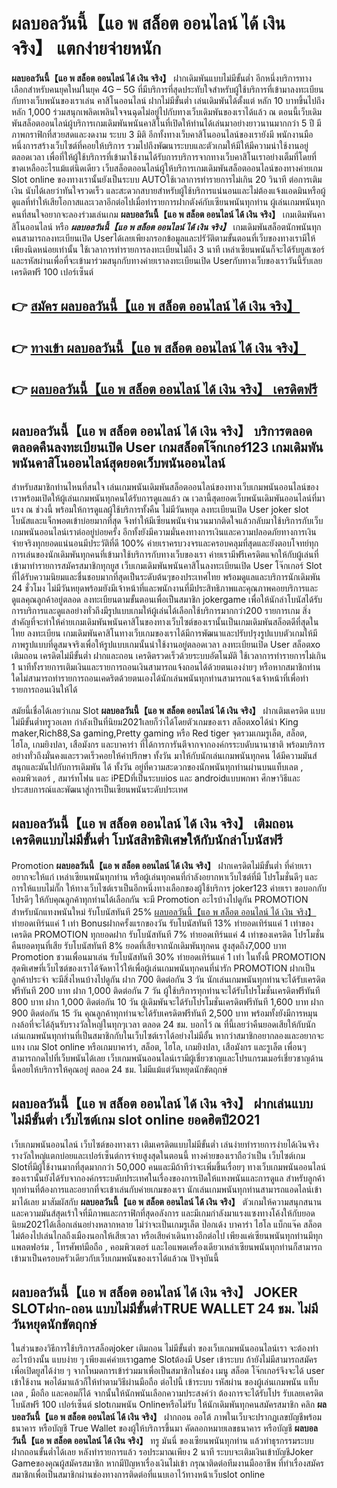 # ผลบอลวันนี้【แอ พ สล็อต ออนไลน์ ได้ เงิน จริง】  แตกง่ายจ่ายหนัก

**ผลบอลวันนี้【แอ พ สล็อต ออนไลน์ ได้ เงิน จริง】** ฝากเดิมพันแบบไม่มีขั้นต่ำ  อีกหนึ่งบริการทางเลือกสำหรับคนยุคใหม่ในยุค 4G – 5G ที่มีบริการที่สุดประทับใจสำหรับผู้ใช้บริการที่เข้ามาลงทะเบียนกับทางเว็บพนันของเราเล่น คาสิโนออนไลน์ ฝากไม่มีขั้นต่ำ เล่นเดิมพันได้ตั้งแต่ หลัก 10 บาทขึ้นไปถึงหลัก 1,000 ร่วมสนุกเพลิดเพลินใจจนฉุดไม่อยู่ไปกับทางเว็บเดิมพันของเราได้แล้ว ณ ตอนนี้เว็บเดิมพันสล็อตออนไลน์ผู้บริการเกมเดิมพันพนันคาสิโนที่เปิดให้ท่านได้เล่นมาอย่างยาวนานมากกว่า 5 ปี มีภาพกราฟิกที่สวยสดและงดงาม ระบบ 3 มิติ
อีกทั้งทางเว็บคาสิโนออนไลน์ของเรายังมี พนักงานมือหนึ่งการสร้างเว็บไซต์ที่คอยให้บริการ  รวมไปถึงพัฒนาระบบและตัวเกมให้มีให้มีความน่าใช้งานอยู่ตลอดเวลา เพื่อที่ให้ผู้ใช้บริการที่เข้ามาใช้งานได้รับการบริการจากทางเว็บคาสิโนเราอย่างเต็มที่โดยที่ขาดเหลืออะไรแม้แต่นิดเดียว เว็บสล็อตออนไลน์ผู้ให้บริการเกมเดิมพันสล็อตออนไลน์ของทางค่ายเกม Slot online ของทางเรานั้นยังเป็นระบบ AUTOใช้เวลาการทำรายการไม่เกิน 20 วินาที ต่อการเติมเงิน นับได้เลยว่าทันใจรวดเร็ว และสะดวกสบายสำหรับผู้ใช้บริการแน่นอนและไม่ต้องแจ้งแอดมินหรือผู้ดูแลที่ทำให้เสียโอกาสและเวลาอีกต่อไปเมื่อทำรายการฝากตังค์กับเซียนพนันทุกท่าน
ผู้เล่นเกมพนันทุกคนที่สนใจอยากจะลองร่วมเล่นเกม **ผลบอลวันนี้【แอ พ สล็อต ออนไลน์ ได้ เงิน จริง】** เกมเดิมพันคาสิโนออนไลน์ หรือ ***ผลบอลวันนี้【แอ พ สล็อต ออนไลน์ ได้ เงิน จริง】*** เกมเดิมพันสล็อตนักพนันทุกคนสามารถลงทะเบียนเปิด Userได้เลยเพียงกรอกข้อมูลและปรัวัติตามขั้นตอนที่เว็บของทางเรามีให้เพียงนิดหน่อยเท่านั้น ใช้เวลาการทำรายการลงทะเบียนไม่ถึง 3 นาที เหล่าเซียนพนันก็จะได้รับยูสเซอร์และรหัสผ่านเพื่อที่จะเข้ามาร่วมสนุกกับทางค่ายเราลงทะเบียนเปิด Userกับทางเว็บของเราวันนี้รับเลยเครดิตฟรี 100 เปอร์เซ็นต์

## 👉 [สมัคร ผลบอลวันนี้【แอ พ สล็อต ออนไลน์ ได้ เงิน จริง】](https://archa888.com/)
## 👉 [ทางเข้า ผลบอลวันนี้【แอ พ สล็อต ออนไลน์ ได้ เงิน จริง】](https://archa888.com/)
## 👉 [ผลบอลวันนี้【แอ พ สล็อต ออนไลน์ ได้ เงิน จริง】 เครดิตฟรี](https://archa888.com/)

## ผลบอลวันนี้【แอ พ สล็อต ออนไลน์ ได้ เงิน จริง】 บริการตลอด ตลอดคืนลงทะเบียนเปิด User เกมสล็อตโจ๊กเกอร์123 เกมเดิมพันพนันคาสิโนออนไลน์สุดยอดเว็บพนันออนไลน์

สำหรับสมาชิกท่านไหนที่สนใจ เล่นเกมพนันเดิมพันสล็อตออนไลน์ของทางเว็บเกมพนันออนไลน์ของเราพร้อมเปิดให้ผู้เล่นเกมพนันทุกคนได้รับการดูแลแล้ว ณ เวลานี้สุดยอดเว็บพนันเดิมพันออนไลน์ที่มาแรง ณ ช่วงนี้ พร้อมให้การดูแลผู้ใช้บริการทั้งคืน ไม่มีวันหยุด ลงทะเบียนเปิด User joker slot โบนัสและแจ็กพอตเข้าบ่อยมากที่สุด จึงทำให้มีเซียนพนันจำนวนมากติดใจแล้วกลับมาใช้บริการกับเว็บเกมพนันออนไลน์เราต่ออยู่บ่อยครั้ง อีกทั้งยังมีความมั่นคงทางการเงินและความปลอดภัยทางการเงินจ่ายจริงทุกยอดแน่นอนมีประวัติที่ดี 100% ค่ายเราครบวงจรและครอบคลุมที่สุดและยังตอบโจทย์ทุกการเล่นของนักเดิมพันทุกคนที่เข้ามาใช้บริการกับทางเว็บของเรา
ค่ายเรามีฟรีเครดิตแจกให้กับผู้เล่นที่เข้ามาทำรายการสมัครสมาชิกทุกยูส เว็บเกมเดิมพันพนันคาสิโนลงทะเบียนเปิด User โจ๊กเกอร์ Slot ที่ได้รับความนิยมและชื่นชอบมากที่สุดเป็นระดับต้นๆของประเทศไทย พร้อมดูแลและบริการนักเดิมพัน 24 ชั่วโมง ไม่มีวันหยุดพร้อมยังมีเจ้าหน้าที่และพนักงานที่มีประสิทธิภาพและคุณภาพคอยบริการและดูแลคุณลูกค้าอยู่ตลอด ลงทะเบียนตามขั้นตอนเพื่อเป็นสมาชิก jokergame เพื่อให้นักล่าโบนัสได้รับการบริการและดูแลอย่างทั่วถึงมีรูปแบบเกมให้ผู้เล่นได้เลือกใช้บริการมากกว่า200 รายการเกม
สิ่งสำคัญที่จะทำให้ค่ายเกมเดิมพันพนันคาสิโนของทางเว็บไซต์ของเรานั้นเป็นเกมเดิมพันสล็อตดีที่สุดในไทย ลงทะเบียน  เกมเดิมพันคาสิโนทางเว็บเกมของเราได้มีการพัฒนาและปรับปรุงรูปแบบตัวเกมให้มีภาพรูปแบบที่ดูสมจจริงเพื่อให้รูปแบบเกมนั้นน่าใช้งานอยู่ตลอดเวลา ลงทะเบียนเปิด User สล็อตxo เติมถอน เครดิตไม่มีขั้นต่ำ ฝากและถอน เครดิตรวดเร็วด้วยระบบอัตโนมัติ ใช้เวลาการทำรายการไม่เกิน 1 นาทีทั้งรายการเติมเงินและรายการถอนเงินสามารถแจ้งถอนได้ด้วยตนเองง่ายๆ หรือหากสมาชิกท่านใดไม่สามารถทำรายการถอนเคดริตด้วยตนเองได้นักเล่นพนันทุกท่านสามารถแจ้งเจ้าหน้าที่เพื่อทำรายการถอนเงินให้ได้

สมัยนี้เชื่อได้เลยว่าเกม Slot **ผลบอลวันนี้【แอ พ สล็อต ออนไลน์ ได้ เงิน จริง】** ฝากเติมเครดิต แบบไม่มีขั้นต่ำทรูวอเลท กำลังเป็นที่นิยม2021เลยก็ว่าได้โดยตัวเกมของเรา สล็อตxoได้นำ  King maker,Rich88,Sa gaming,Pretty gaming  หรือ Red tiger จุดรวมเกมรูเล็ต, สล็อต, ไฮโล, เกมยิงปลา, เสือมังกร และบาคาร่า ที่ได้การการันตีจากจากองค์กรระบดับนานาชาติ พร้อมบริการอย่างทั่วถึงมั่นคงและรวดเร็วคอยให้คำปรึกษา ทั้งวัน มาให้กับนักเล่นเกมพนันทุกคน ได้มีความมันส์สนุกและมันไปกับการเดิมพัน ได้ ทั้งวัน อยู่ที่ความสะดวกของนักพนันทุกท่านผ่านบนแท็บเลต , คอมพิวเตอร์ , สมาร์ทโฟน และ iPEDที่เป็นระบบios และ androidแบบพกพา ศึกษาวิธีและประสบการณ์และพัฒนาสู่การเป็นเซียนพนันระดับประเทศ

## ผลบอลวันนี้【แอ พ สล็อต ออนไลน์ ได้ เงิน จริง】 เติมถอน เครดิตแบบไม่มีขั้นต่ำ โบนัสสิทธิพิเศษให้กับนักล่าโบนัสฟรี

 Promotion  **ผลบอลวันนี้【แอ พ สล็อต ออนไลน์ ได้ เงิน จริง】** ฝากเครดิตไม่มีขั้นต่ำ ที่ค่ายเราอยากจะให้แก่  เหล่าเซียนพนันทุกท่าน หรือผู้เล่นทุกคนที่กำลังอยากหาเว็บไซต์ที่มี โปรโมชั่นดีๆ และการให้แบบไม่กั๊ก ให้ทางเว็บไซต์เราเป็นอีกหนึ่งทางเลือกของผู้ใช้บริการ joker123 ค่ายเรา ขอบอกกับโปรดีๆ ให้กับคุณลูกค้าทุกท่านได้เลือกกัน จะมี Promotion อะไรบ้างไปดูกัน
 PROMOTION สำหรับนักแทงพนันใหม่ รับโบนัสทันที 25% [ผลบอลวันนี้【แอ พ สล็อต ออนไลน์ ได้ เงิน จริง】](https://archa888.com/) ทำยอดเทิร์นแค่ 1 เท่า
Bonusฝากครั้งแรกของวัน รับโบนัสทันที 13% ทำยอดเทิร์นแค่ 1 เท่าของเครดิต
 PROMOTION ทุกยอดฝาก รับโบนัสทันที 7% ทำยอดเทิร์นแค่ 4 เท่าของเครดิต
โปรโมชั่นคืนยอดทุนที่เสีย รับโบนัสทันที 8% ยอดที่เสียจากนักเดิมพันทุกคน สูงสุดถึง7,000 บาท
 Promotion ชวนเพื่อนมาเล่น รับโบนัสทันที 30% ทำยอดเทิร์นแค่ 1 เท่า
ในทั้งนี้ PROMOTION สุดพิเศษที่เว็บไซต์ของเราได้จัดหาไว้ให้เพื่อผู้เล่นเกมพนันทุกคนที่น่ารัก  PROMOTION ฝากเป็นลูกค้าประจำ จะมีสิ่งไหนบ้างไปดูกัน
ฝาก 700 ติดต่อกัน 3 วัน นักเล่นเกมพนันทุกท่านจะได้รับเครดิตฟรีทันที 200 บาท
ฝาก 1,000 ติดต่อกัน 7 วัน ผู้ใช้บริการทุกท่านจะได้รับโปรโมชั่นเครดิตฟรีทันที 800 บาท
ฝาก 1,000 ติดต่อกัน 10 วัน ผู้เดิมพันจะได้รับโปรโมชั่นเครดิตฟรีทันที 1,600 บาท
ฝาก 900 ติดต่อกัน 15 วัน คุณลูกค้าทุกท่านจะได้รับเครดิตฟรีทันที 2,500 บาท
พร้อมทั้งยังมีการหมุนกงล้อที่จะได้ลุ้นรับรางวัลใหญ่ในทุกๆเวลา ตลอด 24 ชม. บอกไว้ ณ ที่นี้เลยว่าคืนยอดเสียให้กับนักเล่นเกมพนันทุกท่านที่เป็นสมาชิกกับในเว็บไซต์เราได้อย่างไม่มีอั้น หากว่าสมาชิกอยากลองและอยากจะแทง เกม Slot online หรือเกมบาคาร่า, สล็อต, ไฮโล, เกมยิงปลา, เสือมังกร และรูเล็ต เพื่อนๆสามารถกดไปที่เว็บพนันได้เลย เว็บเกมพนันออนไลน์เรามีผู้เชี่ยวชาญและโปรแกรมเมอร์เชี่ยวชาญด้านนี้คอยให้บริการให้คุณอยู่ ตลอด 24 ชม. ไม่มีแม้แต่วันหยุดนักขัตฤกษ์

## ผลบอลวันนี้【แอ พ สล็อต ออนไลน์ ได้ เงิน จริง】 ฝากเล่นแบบไม่มีขั้นต่ำ  เว็บไซต์เกม slot online ยอดฮิตปี2021

เว็บเกมพนันออนไลน์ เว็บไซต์ของทางเรา เติมเครดิตแบบไม่มีขั้นต่ำ เล่นง่ายทำรายการง่ายได้เงินจริง รางวัลใหญ่แตกบ่อยและเปอร์เซ็นต์การจ่ายสูงสุดในตอนนี้ ทางค่ายของเราถือว่าเป็น เว็บไซต์เกม Slotที่มีผู้ใช้งานมากที่สุดมากกว่า 50,000 คนและมีถ้าทีว่าจะเพิ่มขึ้นเรื่อยๆ ทางเว็บเกมพนันออนไลน์ของเรานั้นยังได้รับจากองค์กรระบดับประเทศในเรื่องของการเปิดให้แทงพนันและการดูแล สำหรับลูกค้าทุกท่านที่ต้องการและอยากที่จะเข้าเล่นกับค่ายเกมของเรา นักเล่นเกมพนันทุกท่านสามารถแอดไลน์เข้ามาได้เลย
	มาสัมผัสกับ **ผลบอลวันนี้【แอ พ สล็อต ออนไลน์ ได้ เงิน จริง】** ตัวเกมให้ความสนุกสนานและความมันส์สุดเร้าใจที่มีภาพและกราฟิกที่สุดอลังการ และมีเกมกำลังมาแรงแซงทางโค้งให้กับยอดนิยม2021ได้เลือกเล่นอย่างหลากหลาย  ไม่ว่าจะเป็นเกมรูเล็ต  ป๊อกเด้ง บาคาร่า ไฮโล แบ็กแจ๊ค สล็อต ไม่ต้องไปเล่นไกลถึงเมืองนอกให้เสียเวลา หรือเสียค่าเดินทางอีกต่อไป เพียงแค่เซียนพนันทุกท่านมีทุกแพลตฟอร์ม , โทรศัพท์มือถือ , คอมพิวเตอร์ และไอแพดเครื่องเดียวเหล่าเซียนพนันทุกท่านก็สามารถเข้ามาเป็นครอบครัวเดียวกับเว็บเกมพนันของเราได้แล้วณ ปัจจุบันนี้

## ผลบอลวันนี้【แอ พ สล็อต ออนไลน์ ได้ เงิน จริง】 JOKER SLOTฝาก-ถอน แบบไม่มีขั้นต่ำTRUE WALLET 24 ชม. ไม่มีวันหยุดนักขัตฤกษ์

ในส่วนของวิธีการใช้บริการสล็อตjoker เติมถอน ไม่มีขั้นต่ำ ของเว็บเกมพนันออนไลน์เรา จะต้องทำอะไรบ้างนั้น แบบง่าย ๆ เพียงแค่ค่ายเราgame Slotต้องมี User เข้าระบบ ถ้ายังไม่มีสามารถสมัครเพื่อเปิดยูสได้ง่าย ๆ จากโหมดการเข้าร่วมมาเพื่อเป็นสมาชิกในช่อง เมนู สล็อต โจ๊กเกอร์จึงจะได้ user เข้าใช้งาน พอได้มาแล้วก็ให้ทำตามวิธีผ่านมือถือ ต่อไปนี้
เข้าระบบ รหัสผ่าน  ของผู้เล่นเกมพนัน แท็บเลต , มือถือ และคอมก็ได้
จากนั้นให้นักพนันเลือกความประสงค์ว่า ต้องการจะได้รับโปร รับเลยเครดิตโบนัสฟรี 100 เปอร์เซ็นต์  slotเกมพนัน Onlineหรือไม่รับ
ให้นักเดิมพันทุกคนสมัครสมาชิก คลิก **ผลบอลวันนี้【แอ พ สล็อต ออนไลน์ ได้ เงิน จริง】** ฝากถอน ออโต้ ภาพในเว็บจะปรากฏเลขบัญชีพร้อมธนาคาร หรือบัญชี True Wallet ของผู้ให้บริการขึ้นมา
คัดลอกหมายเลขธนาคาร หรือบัญชี **ผลบอลวันนี้【แอ พ สล็อต ออนไลน์ ได้ เงิน จริง】** ทรู มันนี่ ของเซียนพนันทุกท่าน แล้วทำธุรกรรมระบบฝากถอนขั้นต่ำได้เลย
หลังทำรายการแล้ว รอประมาณเพียง 2 นาที ระบบจะเติมเงินเข้าบัญชีJoker Gameของคุณผู้สมัครสมาชิก
หากมีปัญหาเรื่องเงินไม่เข้า กรุณาติดต่อทีมงานมืออาชีพ ที่ทำเรื่องสมัครสมาชิกเพื่อเป็นสมาชิกผ่านช่องทางการติดต่อที่แนบเอาไว้ทางหน้าเว็บslot online


